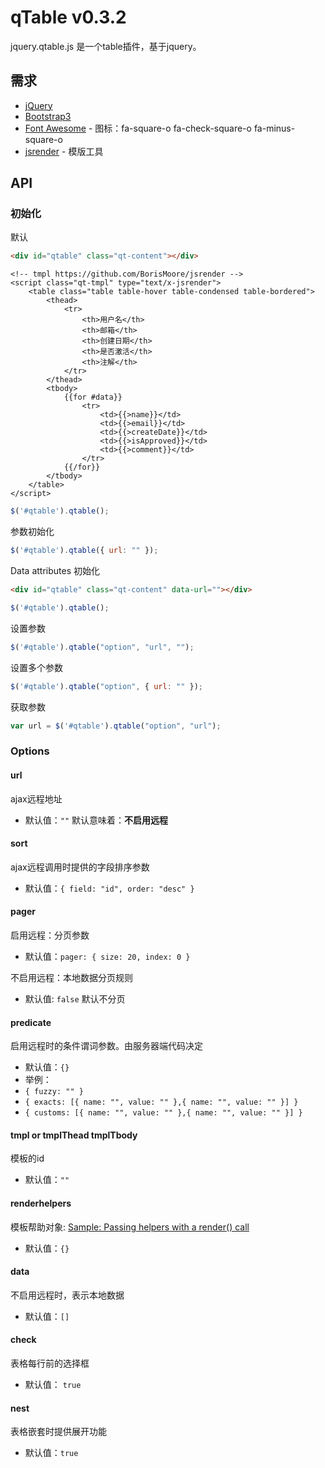 # qTable v0.3.2

jquery.qtable.js 是一个table插件，基于jquery。

## 需求
 - [jQuery](http://jquery.com/)
 - [Bootstrap3](http://getbootstrap.com/)
 - [Font Awesome](http://fontawesome.io/) - 图标：fa-square-o fa-check-square-o fa-minus-square-o
 - [jsrender](https://github.com/BorisMoore/jsrender) - 模版工具

## API

### 初始化

默认
```html
<div id="qtable" class="qt-content"></div>
```
```
<!-- tmpl https://github.com/BorisMoore/jsrender -->
<script class="qt-tmpl" type="text/x-jsrender">
    <table class="table table-hover table-condensed table-bordered">
        <thead>
            <tr>
                <th>用户名</th>
                <th>邮箱</th>
                <th>创建日期</th>
                <th>是否激活</th>
                <th>注解</th>
            </tr>
        </thead>
        <tbody>
            {{for #data}}
                <tr>
                    <td>{{>name}}</td>
                    <td>{{>email}}</td>
                    <td>{{>createDate}}</td>
                    <td>{{>isApproved}}</td>
                    <td>{{>comment}}</td>
                </tr>
            {{/for}}
        </tbody>
    </table>
</script>
```
```js
$('#qtable').qtable();
```

参数初始化
```js
$('#qtable').qtable({ url: "" });
```

Data attributes 初始化

```html
<div id="qtable" class="qt-content" data-url=""></div>
```
```js
$('#qtable').qtable();
```

设置参数
```js
$('#qtable').qtable("option", "url", "");
```
设置多个参数
```js
$('#qtable').qtable("option", { url: "" });
```
获取参数
```js
var url = $('#qtable').qtable("option", "url");
```

### Options

#### url
ajax远程地址
- 默认值：`""` 默认意味着：**不启用远程**

#### sort
ajax远程调用时提供的字段排序参数
- 默认值：`{ field: "id", order: "desc" }`

#### pager
启用远程：分页参数
- 默认值：`pager: { size: 20, index: 0 }`

不启用远程：本地数据分页规则
- 默认值: `false` 默认不分页

#### predicate
启用远程时的条件谓词参数。由服务器端代码决定
- 默认值：`{}`
- 举例：
 - `{ fuzzy: "" }`
 - `{ exacts: [{ name: "", value: "" },{ name: "", value: "" }] }`
 - `{ customs: [{ name: "", value: "" },{ name: "", value: "" }] }`

#### tmpl or tmplThead tmplTbody
模板的id
- 默认值：`""`

#### renderhelpers
模板帮助对象: [Sample: Passing helpers with a render() call](http://www.jsviews.com/#helpers)
- 默认值：`{}`

#### data
不启用远程时，表示本地数据
- 默认值：`[]`

#### check
表格每行前的选择框
- 默认值： `true`

#### nest
表格嵌套时提供展开功能
- 默认值：`true`